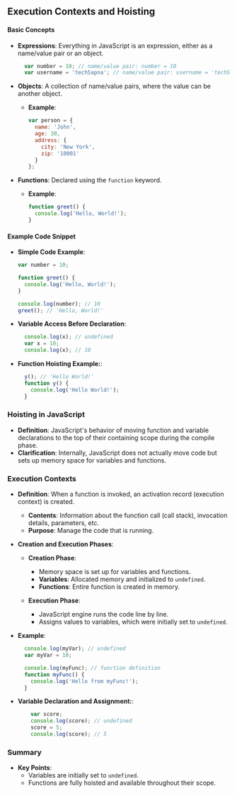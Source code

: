 ## Execution Contexts and Hoisting

#### Basic Concepts
- **Expressions**: Everything in JavaScript is an expression, either as a name/value pair or an object.
  ```javascript
    var number = 10; // name/value pair: number = 10
    var username = 'techSapna'; // name/value pair: username = 'techSapna'
    ```

- **Objects**: A collection of name/value pairs, where the value can be another object.
  - **Example**:
    ```javascript
    var person = {
      name: 'John',
      age: 30,
      address: {
        city: 'New York',
        zip: '10001'
      }
    };
    ```

- **Functions**: Declared using the `function` keyword.
  - **Example**:
    ```javascript
    function greet() {
      console.log('Hello, World!');
    }
    ```

#### Example Code Snippet
- **Simple Code Example**:
  ```javascript
  var number = 10;

  function greet() {
    console.log('Hello, World!');
  }

  console.log(number); // 10
  greet(); // 'Hello, World!'
    ```
- **Variable Access Before Declaration**:
  ```javascript
    console.log(x); // undefined
    var x = 10;
    console.log(x); // 10
    ```

- **Function Hoisting Example:**:
  ```javascript
    y(); // 'Hello World!'
    function y() {
      console.log('Hello World!');
    }
  ```

### Hoisting in JavaScript

- **Definition**: JavaScript's behavior of moving function and variable declarations to the top of their containing scope during the compile phase.
- **Clarification**: Internally, JavaScript does not actually move code but sets up memory space for variables and functions.

### Execution Contexts

- **Definition**: When a function is invoked, an activation record (execution context) is created.
  - **Contents**: Information about the function call (call stack), invocation details, parameters, etc.
  - **Purpose**: Manage the code that is running.

- **Creation and Execution Phases**:
  - **Creation Phase**:
    - Memory space is set up for variables and functions.
    - **Variables**: Allocated memory and initialized to `undefined`.
    - **Functions**: Entire function is created in memory.

  - **Execution Phase**:
    - JavaScript engine runs the code line by line.
    - Assigns values to variables, which were initially set to `undefined`.


- **Example**:
  ```javascript
    console.log(myVar); // undefined
    var myVar = 10;

    console.log(myFunc); // function definition
    function myFunc() {
      console.log('Hello from myFunc!');
    }
  ```

- **Variable Declaration and Assignment:**:
  ```javascript
      var score;
      console.log(score); // undefined
      score = 5;
      console.log(score); // 5
    ```

### Summary

- **Key Points**:
  - Variables are initially set to `undefined`.
  - Functions are fully hoisted and available throughout their scope.

